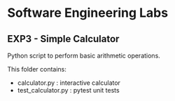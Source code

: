 # Software Engineering Labs

## EXP3 - Simple Calculator

Python script to perform basic arithmetic operations.

This folder contains:
- calculator.py : interactive calculator
- test_calculator.py : pytest unit tests
